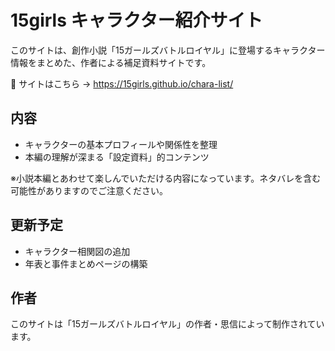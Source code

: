 # 15girls キャラクター紹介サイト

このサイトは、創作小説「15ガールズバトルロイヤル」に登場するキャラクター情報をまとめた、作者による補足資料サイトです。

📎 サイトはこちら → https://15girls.github.io/chara-list/

## 内容
- キャラクターの基本プロフィールや関係性を整理
- 本編の理解が深まる「設定資料」的コンテンツ

※小説本編とあわせて楽しんでいただける内容になっています。ネタバレを含む可能性がありますのでご注意ください。

## 更新予定
- キャラクター相関図の追加
- 年表と事件まとめページの構築

## 作者
このサイトは「15ガールズバトルロイヤル」の作者・思信によって制作されています。
